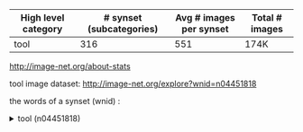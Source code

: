High level category | # synset (subcategories) | Avg # images per synset | Total # images
------------------- | ------------------------ | ----------------------- | --------------
tool 				| 316 					   | 551 					 | 174K

http://image-net.org/about-stats

tool image dataset: http://image-net.org/explore?wnid=n04451818

the words of a synset (wnid) :

<details>
	<summary>tool (n04451818)</summary>
           
* abrader, abradant (n02668393)
	* abrading stone (n02668613)
	* steel-wool pad (n04312020)
* bender (n02830157)
* clincher (n03043173)
* comb (n03075097)
	* hatchel, heckle (n03498866)
* cutting implement (n03154446)
	* bit (n02844307)
		* bur, burr (n02921292)
		* center bit, centre bit (n02993877)
		* chamfer bit (n03004531)
		* counterbore, countersink, countersink bit (n03117642)
		* drilling bit, drill bit (n03240327)
			* core bit (n03108455)
			* fishtail bit, blade bit (n03353147)
			* rock bit, roller bit (n04098399)
		* expansion bit, expansive bit (n03304323)
		* pilot bit (n03939062)
		* spade bit (n04266849)
		* twist bit, twist drill (n04503593)
	* blade (n02848216)
		* razorblade (n04057215)
		* knife blade (n03624400)
	* cutter, cutlery, cutting tool (n03154073)
		* bolt cutter (n02866386)
		* cigar cutter (n03030557)
		* die (n03192907)
		* edge tool (n03265032)
			* adz, adze (n02682311)
			* ax, axe (n02764044)
				* broadax, broadaxe (n02903006)
					* battle-ax, battle-axe (n02811468)
						* Lochaber ax (n03682380)
						* poleax, poleaxe (n03977266)
				* common ax, common axe, Dayton ax, Dayton axe (n03077442)
				* double-bitted ax, double-bitted axe, Western ax, Western axe (n03226090)
				* fireman's ax, fireman's axe (n03346289)
				* hatchet (n03498962)
					* broad hatchet (n02904109)
					* claw hatchet (n03039156)
					* half hatchet (n03477773)
				* ice ax, ice axe, piolet (n03556679)
				* poleax, poleaxe (n03977430)
			* chisel (n03020692)
				* burin (n02922461)
				* cold chisel, set chisel (n03067212)
				* drove, drove chisel (n03247495)
				* firmer chisel (n03349367)
				* ripping chisel (n04094438)
				* wood chisel (n04597400)
			* gouge (n03449309)
			* hand ax, hand axe (n03482727)
			* hob (n03523398)
			* knife (n03623556)
				* barong (n02794368)
				* bolo, bolo knife (n02864987)
				* Bowie knife (n02880842)
				* bread knife (n02893941)
				* butcher knife (n02927053)
				* carving knife (n02973904)
				* case knife, sheath knife (n02976123)
				* cleaver, meat cleaver, chopper (n03041632)
				* drawknife, drawshave (n03235327)
				* hunting knife (n03549473)
				* letter opener, paper knife, paperknife (n03658185)
				* linoleum knife, linoleum cutter (n03675076)
				* parang (n03889397)
				* parer, paring knife (n03890093)
				* pocketknife, pocket knife (n03973628)
					* clasp knife, jackknife (n03038480)
					* penknife (n03911658)
					* switchblade, switchblade knife, flick-knife, flick knife (n04373089)
				* pruning knife (n04016479)
				* slicer (n04237287)
				* surgical knife (n04364827)
					* catling (n02985506)
					* lancet, lance (n03637618)
					* scalpel (n04142434)
				* table knife (n04380346)
					* butter knife (n02928049)
					* case knife (n02976249)
					* fish knife (n03352366)
					* steak knife (n04307986)
			* pick, pickax, pickaxe (n03929202)
				* mattock (n03731019)
			* plane, carpenter's plane, woodworking plane (n03954731)
				* beading plane (n02815478)
				* block plane (n02854532)
				* bullnose, bullnosed plane (n02917607)
				* chamfer plane (n03004620)
				* circular plane, compass plane (n03034516)
				* combination plane (n03075500)
				* dovetail plane (n03229115)
				* fore plane (n03382969)
				* jack plane (n03590932)
				* jointer, jointer plane, jointing plane, long plane (n03601638)
				* match plane, tonguing and grooving plane (n03729647)
				* openside plane, rabbet plane (n03849275)
					* dado plane (n03158796)
				* router plane (n04114996)
				* scrub plane (n04156297)
				* smooth plane, smoothing plane (n04247630)
				* spokeshave (n04283585)
			* razor (n04057047)
				* safety razor (n04127521)
				* shaver, electric shaver, electric razor (n04185804)
				* straight razor (n04332074)
			* scissors, pair of scissors (n04148054)
				* clipper (n03044934)
				* shears (n04186848)
					* clipper (n03045074)
					* pruning shears (n04016684)
						* secateurs (n04163530)
					* snips, tinsnips (n04250473)
					* thinning shears (n04424692)
				* snuffers (n04253304)
			* scythe (n04158250)
			* shear (n04186709)
			* sickle, reaping hook, reap hook (n04213353)
			* wire cutter (n04594828)
		* glass cutter (n03438780)
		* tile cutter (n04435552)
	* paper cutter (n03886940)
* drill (n03239726)
	* auger, gimlet, screw auger, wimble (n02758490)
	* bore bit, borer, rock drill, stone drill (n02875436)
		* cross bit (n03136254)
		* star drill (n04303852)
		* straight flute, straight-fluted drill (n04331765)
	* brace and bit (n02887832)
	* breast drill (n02894847)
	* core drill (n03108624)
	* dentist's drill, burr drill (n03176238)
	* hand drill, handheld drill (n03484809)
	* power drill (n03995372)
		* electric drill (n03240140)
		* pneumatic drill (n03971321)
	* reamer (n04059399)
	* trepan (n04479405)
* eolith (n03292085)
* fork (n03384167)
	* hayfork (n03500457)
* gang (n03415363)
* garden tool, lawn tool (n03418242)
	* edger (n03264906)
	* hedge trimmer (n03511333)
	* lawn mower, mower (n03649909)
		* hand mower (n03487774)
		* power mower, motor mower (n03995856)
			* riding mower (n04089976)
* grapnel, grapple, grappler, grappling hook, grappling iron (n03454211)
	* crampon, crampoon (n03126580)
* hack (n03474467)
* hand tool (n03489162)
	* plane, carpenter's plane, woodworking plane (n03954731)
		* beading plane (n02815478)
		* block plane (n02854532)
		* bullnose, bullnosed plane (n02917607)
		* chamfer plane (n03004620)
		* circular plane, compass plane (n03034516)
		* combination plane (n03075500)
		* dovetail plane (n03229115)
		* fore plane (n03382969)
		* jack plane (n03590932)
		* jointer, jointer plane, jointing plane, long plane (n03601638)
		* match plane, tonguing and grooving plane (n03729647)
		* openside plane, rabbet plane (n03849275)
			* dado plane (n03158796)
		* router plane (n04114996)
		* scrub plane (n04156297)
		* smooth plane, smoothing plane (n04247630)
		* spokeshave (n04283585)
	* awl (n02763714)
		* bradawl, pricker (n02888898)
		* scriber, scribe, scratch awl (n04155457)
	* bevel, bevel square (n02833403)
	* bodkin, threader (n02861509)
	* bodkin (n02861658)
	* crank, starter (n03127024)
		* crank handle, starting handle (n03127302)
	* dibble, dibber (n03190458)
	* file (n03336839)
		* blunt file (n02856362)
		* flat file (n03361109)
		* nailfile (n03805280)
		* rasp, wood file (n04054670)
		* rat-tail file (n04056073)
		* round file (n04114301)
		* taper file (n04393301)
	* float, plasterer's float (n03364599)
	* graver, graving tool, pointel, pointrel (n03455355)
		* scauper, scorper (n04144651)
	* gutter (n03471685)
	* hammer (n03481172)
		* ball-peen hammer (n02783035)
		* bricklayer's hammer (n02898173)
		* carpenter's hammer, claw hammer, clawhammer (n02966545)
		* mallet, beetle (n03715386)
			* carpenter's mallet (n02966942)
			* gavel (n03430313)
		* maul, sledge, sledgehammer (n03731695)
		* plexor, plessor, percussor (n03966751)
		* tack hammer (n04383301)
	* hand shovel (n03488603)
		* coal shovel (n03056493)
		* entrenching tool, trenching spade (n03291413)
		* spade (n04266486)
			* ditch spade, long-handled spade (n03214450)
			* garden spade (n03418158)
		* spud, stump spud (n04289964)
	* marlinespike, marlinspike, marlingspike (n03722646)
	* miter box, mitre box (n03774327)
	* opener (n03848348)
		* bottle opener (n02877962)
			* cap opener (n02956795)
			* corkscrew, bottle screw (n03109150)
		* can opener, tin opener (n02951585)
			* church key (n03029066)
		* latchstring (n03645411)
	* pallet (n03879456)
	* pestle (n03919289)
	* pick (n03929443)
		* icepick, ice pick (n03558007)
		* toothpick (n04453390)
	* pincer, pair of pincers, tweezer, pair of tweezers (n03941684)
		* roach clip, roach holder (n04095938)
	* pipe cutter (n03946076)
	* pitchfork (n03950359)
	* pliers, pair of pliers, plyers (n03966976)
		* locking pliers (n03684224)
		* needlenose pliers (n03816530)
		* pump-type pliers (n04023021)
		* rib joint pliers (n04088343)
		* slip-joint pliers (n04240867)
	* plumber's snake, auger (n03968886)
	* plunger, plumber's helper (n03970156)
	* ravehook (n04056599)
	* sandblaster (n04134170)
	* saw (n04140064)
		* bill, billhook (n02838958)
		* bucksaw (n02910701)
		* crown saw (n03139887)
		* folding saw (n03376938)
		* hacksaw, hack saw, metal saw (n03474779)
		* handsaw, hand saw, carpenter's saw (n03488188)
			* backsaw, back saw (n02770585)
			* compass saw (n03080904)
			* coping saw (n03104019)
			* crosscut saw, crosscut handsaw, cutoff saw (n03136504)
			* keyhole saw (n03614887)
			* pruning saw (n04016576)
				* pruner, pruning hook, lopper (n04016240)
			* ripsaw, splitsaw (n04094608)
		* two-handed saw, whipsaw, two-man saw, lumberman's saw (n04503836)
			* pitsaw (n03951800)
	* scraper (n04150980)
	* screwdriver (n04154565)
		* flat tip screwdriver (n03361683)
		* Phillips screwdriver (n03923692)
		* spiral ratchet screwdriver, ratchet screwdriver (n04279987)
	* shovel (n04208210)
		* hand shovel (n03488603)
			* coal shovel (n03056493)
			* entrenching tool, trenching spade (n03291413)
			* spade (n04266486)
				* ditch spade, long-handled spade (n03214450)
				* garden spade (n03418158)
			* spud, stump spud (n04289964)
		* posthole digger, post-hole digger (n03989665)
		* scoop, scoop shovel (n04149208)
	* soldering iron (n04258859)
	* spatula (n04269944)
		* palette knife (n03878828)
		* putty knife (n04028221)
		* slice (n04237086)
	* spreader (n04287986)
	* square (n04291242)
		* carpenter's square (n02967170)
		* try square (n04493109)
			* set square (n04177654)
		* T-square (n04493259)
	* straightedge (n04331443)
	* tire iron, tire tool (n04441093)
	* trowel (n04489817)
		* brick trowel, mason's trowel (n02898269)
		* garden trowel (n03418402)
		* plastering trowel (n03957991)
		* pointing trowel (n03975657)
		* slick (n04237565)
	* weeder, weed-whacker (n04570416)
	* wire stripper (n04595611)
	* wrench, spanner (n04606574)
		* adjustable wrench, adjustable spanner (n02680754)
			* crescent wrench (n03130866)
			* monkey-wrench, monkey wrench (n03782794)
			* pipe wrench, tube wrench (n03947466)
				* chain tongs (n03001282)
					* chain wrench (n03001540)
				* Stillson wrench (n04319774)
			* screw wrench (n04155177)
		* Allen wrench (n02697675)
		* alligator wrench (n02697876)
		* box wrench, box end wrench (n02886434)
		* brace wrench (n02888429)
		* bulldog wrench (n02916065)
		* carriage wrench (n02969527)
		* dog wrench (n03218446)
		* hook wrench, hook spanner (n03533845)
		* lug wrench (n03696746)
		* open-end wrench, tappet wrench (n03848168)
			* S wrench (n04374521)
		* pin wrench (n03944530)
		* screw key (n04154854)
		* socket wrench (n04255346)
		* sparkplug wrench (n04269502)
		* tap wrench (n04393913)
		* torque wrench (n04457910)
* hoe (n03524574)
	* scuffle, scuffle hoe, Dutch hoe (n04156591)
* jack (n03588951)
	* bumper jack (n02919308)
	* jackscrew, screw jack (n03591028)
* Jaws of Life (n03594523)
* neolith (n03818001)
* paleolith (n03878418)
* pestle, muller, pounder (n03919430)
* plow, plough (n03967562)
	* bull tongue (n02918204)
	* moldboard plow, mouldboard plough (n03780047)
		* lister, lister plow, lister plough, middlebreaker, middle buster (n03677766)
* power tool (n03997484)
	* power drill (n03995372)
		* electric drill (n03240140)
		* pneumatic drill (n03971321)
	* buffer, polisher (n02911332)
	* burr (n02923915)
	* drum sander, electric sander, sander, smoother (n03250588)
	* hammer, power hammer (n03481521)
		* air hammer, jackhammer, pneumatic hammer (n02689434)
		* electric hammer (n03272125)
		* triphammer (n04484647)
	* plane, planer, planing machine (n03955296)
	* power saw, saw, sawing machine (n03996145)
		* bandsaw, band saw (n02786837)
		* chain saw, chainsaw (n03000684)
		* circular saw, buzz saw (n03034663)
			* portable circular saw, portable saw (n03985441)
			* table saw (n04380916)
		* gangsaw (n03415626)
		* jigsaw, scroll saw, fretsaw (n03598783)
		* saber saw, jigsaw, reciprocating saw (n04121728)
		* sawmill (n04140777)
	* router (n04114719)
	* stamping machine, stamper (n04300509)
* punch, puncher (n04023249)
	* center punch (n02994573)
	* punch pliers (n04024137)
* rake (n04050066)
	* garden rake (n03417970)
	* croupier's rake (n03138217)
* ram (n04050410)
	* battering ram (n02810139)
	* rammer (n04051439)
* rounder (n04114193)
* saw set (n04140853)
* shaping tool (n04184600)
	* die (n03192790)
		* stamp (n04299963)
* strickle (n04337400)
* stylus, style (n04346511)
* tamp, tamper, tamping bar (n04387706)
	* stemmer (n04313986)
* tap (n04391158)
* upset, swage (n04515444)

</details>
